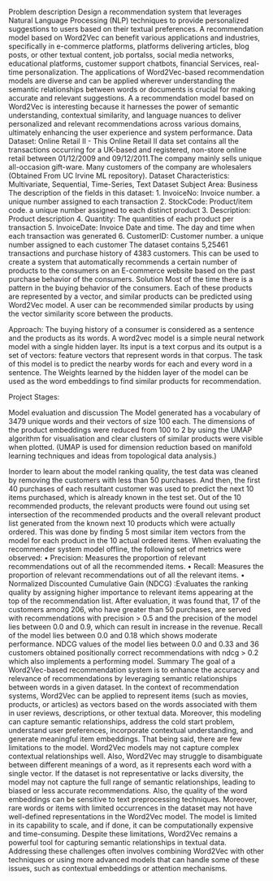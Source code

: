 
Problem description
Design a recommendation system that leverages Natural Language Processing (NLP) techniques to provide personalized suggestions to users based on their textual preferences.
A recommendation model based on Word2Vec can benefit various applications and industries, specifically in e-commerce platforms, platforms delivering articles, blog posts, or other textual content, job portalss, social media networks, educational platforms, customer support chatbots, financial Services, real-time personalization. The applications of Word2Vec-based recommendation models are diverse and can be applied wherever understanding the semantic relationships between words or documents is crucial for making accurate and relevant suggestions. A a recommendation model based on Word2Vec is interesting because it harnesses the power of semantic understanding, contextual similarity, and language nuances to deliver personalized and relevant recommendations across various domains, ultimately enhancing the user experience and system performance.
Data
Dataset: Online Retail II - This Online Retail II data set contains all the transactions occurring for a UK-based and registered, non-store online retail between 01/12/2009 and 09/12/2011.The company mainly sells unique all-occasion gift-ware. Many customers of the company are wholesalers (Obtained From UC Irvine ML repository). 
Dataset Characteristics: Multivariate, Sequential, Time-Series, Text
Dataset Subject Area: Business 
The description of the fields in this dataset:
    1. InvoiceNo: Invoice number. a unique number assigned to each transaction 
    2. StockCode: Product/item code. a unique number assigned to each distinct product 
    3. Description: Product description 
    4. Quantity: The quantities of each product per transaction 
    5. InvoiceDate: Invoice Date and time. The day and time when each transaction was generated 
    6. CustomerID: Customer number. a unique number assigned to each customer 
The dataset contains 5,25461  transactions and purchase history of  4383 customers. This can be used to create a system that automatically recommends a certain number of products to the consumers on an E-commerce website based on the past purchase behavior of the consumers.
Solution
Most of the time there is a pattern in the buying behavior of the consumers. Each of these products are represented by a vector,  and similar products can be predicted using Word2Vec model. A user can be recommended  similar products by using the vector similarity score between the products.  

Approach:
The buying history of a consumer is considered as a sentence and the products as its words.  A word2vec model is a simple neural network model with a single hidden layer. Its input is a text corpus and its output is a set of vectors: feature vectors that represent words in that corpus. The task of this model is to predict the nearby words for each and every word in a sentence. The Weights learned by the hidden layer of the model can be used as the word embeddings to find similar products for recommendation. 

Project Stages:


Model evaluation and discussion
The Model generated has a vocabulary of 3479 unique words and their vectors of size 100 each. The dimensions of the product embeddings were reduced from 100 to 2 by using the UMAP algorithm for visualisation and clear clusters of similar products were visible when plotted. (UMAP is used for dimension reduction based on manifold learning techniques and ideas from topological data analysis.)
















Inorder to learn about the model ranking quality, the test data was cleaned by removing the customers with less than 50 purchases. And then, the first 40 purchases of each resultant customer was used to predict the next 10 items purchased, which is already known in the test set. Out of the 10 recommended products, the relevant products were found out using set intersection of the recommended products and the overall relevant product list generated from the known next 10 products which were actually ordered. This was done by finding 5 most similar item vectors from the model for each product in the 10 actual ordered items. When evaluating the recommender system model offline, the following set of metrics were observed:
    • Precision: Measures the proportion of relevant recommendations out of all the recommended items. 
    • Recall: Measures the proportion of relevant recommendations out of all the relevant items.
    • Normalized Discounted Cumulative Gain (NDCG) :Evaluates the ranking quality by assigning higher importance to relevant items appearing at the top of the recommendation list. 
After evaluation, it was found that, 17 of the customers among 206, who have greater than 50 purchases, are served with recommendations with precision > 0.5  and the precision of the model lies between 0.0 and 0.9, which can result in increase in the revenue. Recall of the model lies between 0.0 and 0.18 which shows moderate performance. NDCG values of the model lies between 0.0 and 0.33 and 36 customers obtained positionally correct recommendations with ndcg > 0.2 which also implements a performing model. 
Summary
The goal of a Word2Vec-based recommendation system is to enhance the accuracy and relevance of recommendations by leveraging semantic relationships between words in a given dataset. In the context of recommendation systems, Word2Vec can be applied to represent items (such as movies, products, or articles) as vectors based on the words associated with them in user reviews, descriptions, or other textual data. Moreover, this modeling can capture semantic relationships, address the cold start problem, understand user preferences, incorporate contextual understanding, and generate meaningful item embeddings. That being said, there are few limitations to the model. Word2Vec models may not capture complex contextual relationships well. Also, Word2Vec may struggle to disambiguate between different meanings of a  word, as it represents each word with a single vector. If the dataset is not representative or lacks diversity, the model may not capture the full range of semantic relationships, leading to biased or less accurate recommendations. Also, the quality of the word embeddings can be sensitive to text preprocessing techniques. Moreover, rare words or items with limited occurrences in the dataset may not have well-defined representations in the Word2Vec model.  The model is limited in its capability to scale, and if done, it can be computationally expensive and time-consuming. Despite these limitations, Word2Vec remains a powerful tool for capturing semantic relationships in textual data. Addressing these challenges often involves combining Word2Vec with other techniques or using more advanced models that can handle some of these issues, such as contextual embeddings or attention mechanisms.	

